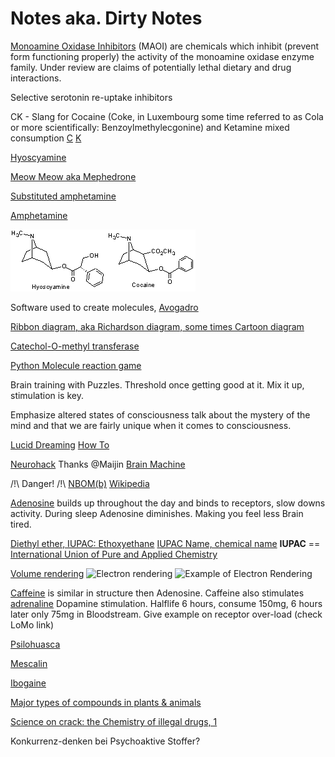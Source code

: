# Notes aka. Dirty Notes

[Monoamine Oxidase Inhibitors](https://en.wikipedia.org/wiki/Monoamine_oxidase_inhibitor) (MAOI) are chemicals which inhibit (prevent form functioning properly) the activity of the monoamine oxidase enzyme family.
Under review are claims of potentially lethal dietary and drug interactions.

Selective serotonin re-uptake inhibitors

CK - Slang for Cocaine (Coke, in Luxembourg some time referred to as Cola or more scientifically: Benzoylmethylecgonine) and Ketamine mixed consumption
[C](https://en.wikipedia.org/wiki/Cocaine) [K](https://en.wikipedia.org/wiki/Ketamine)

[Hyoscyamine](https://en.wikipedia.org/wiki/Hyoscyamine)

[Meow Meow aka Mephedrone](https://en.wikipedia.org/wiki/Mephedrone)

[Substituted amphetamine](https://en.wikipedia.org/wiki/Substituted_amphetamine)

[Amphetamine](https://en.wikipedia.org/wiki/Amphetamine)

![Cocaine vs. Hyoscyamine](img/cocaine_vs_hyoscyamine.gif)

Software used to create molecules, [Avogadro](http://avogadro.cc/wiki/Main_Page)

[Ribbon diagram, aka Richardson diagram, some times Cartoon diagram](https://en.wikipedia.org/wiki/Ribbon_diagram)

[Catechol-O-methyl transferase](https://en.wikipedia.org/wiki/Catechol-O-methyl_transferase)

[Python Molecule reaction game](https://github.com/Norberg/molecule)

Brain training with Puzzles. Threshold once getting good at it. Mix it up, stimulation is key.

Emphasize altered states of consciousness talk about the mystery of the mind and that we are fairly unique when it comes to consciousness.

[Lucid Dreaming](https://en.wikipedia.org/wiki/Lucid_dream)
[How To](http://www.wikihow.com/Lucid-Dream)

[Neurohack](http://Neurohack.cc) Thanks @Maijin
[Brain Machine](https://learn.adafruit.com/brain-machine/overview)

/!\ Danger! /!\ [NBOM(b)](https://www.erowid.org/chemicals/2ci_nbome/) [Wikipedia](https://en.wikipedia.org/wiki/25I-NBOMe)

[Adenosine](https://en.wikipedia.org/wiki/Adenosine) builds up throughout the day and binds to receptors, slow downs activity. During sleep Adenosine diminishes. Making you feel less Brain tired.

[Diethyl ether, IUPAC: Ethoxyethane](https://en.wikipedia.org/wiki/Diethyl_ether) [IUPAC Name, chemical name](https://en.wikipedia.org/wiki/Chemical_nomenclature) **IUPAC** == [International Union of Pure and Applied Chemistry](https://en.wikipedia.org/wiki/International_Union_of_Pure_and_Applied_Chemistry)

[Volume rendering](https://en.wikipedia.org/wiki/Volume_rendering)
![Electron rendering](https://commons.wikimedia.org/wiki/File:Diethyl_Ether_Electron_Rendering.png)
![Example of Electron Rendering](img/Diethyl_Ether_Electron_Rendering.png)

[Caffeine](https://en.wikipedia.org/wiki/Caffeine) is similar in structure then Adenosine. Caffeine also stimulates [adrenaline](https://en.wikipedia.org/wiki/Epinephrine) Dopamine stimulation. Halflife 6 hours, consume 150mg, 6 hours later only 75mg in Bloodstream.
Give example on receptor over-load (check LoMo link)

[Psilohuasca](http://www.psilohuasca.com/)

[Mescalin](https://de.wikipedia.org/wiki/Mescalin)

[Ibogaine](https://en.wikipedia.org/wiki/Ibogaine)

[Major types of compounds in plants & animals](http://waynesword.palomar.edu/chemid2.htm)

[Science on crack: the Chemistry of illegal drugs, 1](https://puffthemutantdragon.wordpress.com/2012/07/22/science-on-crack-the-chemistry-of-illegal-drugs-1/)

Konkurrenz-denken bei Psychoaktive Stoffer?